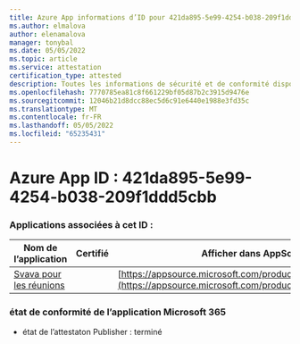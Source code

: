 ```yaml
---
title: Azure App informations d’ID pour 421da895-5e99-4254-b038-209f1ddd5cbb
ms.author: elmalova
author: elenamalova
manager: tonybal
ms.date: 05/05/2022
ms.topic: article
ms.service: attestation
certification_type: attested
description: Toutes les informations de sécurité et de conformité disponibles pour 421da895-5e99-4254-b038-209f1ddd5cbb.
ms.openlocfilehash: 7770785ea81c8f661229bf05d87b2c3915d9476e
ms.sourcegitcommit: 12046b21d8dcc88ec5d6c91e6440e1988e3fd35c
ms.translationtype: MT
ms.contentlocale: fr-FR
ms.lasthandoff: 05/05/2022
ms.locfileid: "65235431"
---
```

# <a name="azure-app-id-421da895-5e99-4254-b038-209f1ddd5cbb"></a>Azure App ID : 421da895-5e99-4254-b038-209f1ddd5cbb


### <a name="apps-associated-with-this-id"></a>Applications associées à cet ID :
| **Nom de l’application** | **Certifié** | **Afficher dans AppSource** |
|--------------|---------------|-----------------------|
| [Svava pour les réunions](../forward/WA200001723.md) |  | [https://appsource.microsoft.com/product/office/WA200001723](https://appsource.microsoft.com/product/office/WA200001723) |

### <a name="microsoft-365-app-compliance-status"></a>état de conformité de l’application Microsoft 365
- état de l’attestaton Publisher : terminé
